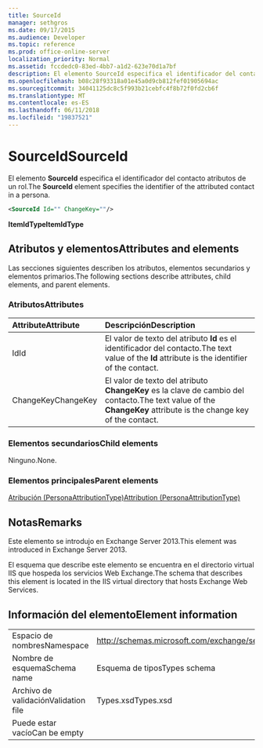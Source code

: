 ```yaml
---
title: SourceId
manager: sethgros
ms.date: 09/17/2015
ms.audience: Developer
ms.topic: reference
ms.prod: office-online-server
localization_priority: Normal
ms.assetid: fccdedc0-83ed-4bb7-a1d2-623e70d1a7bf
description: El elemento SourceId especifica el identificador del contacto atributos de un rol.
ms.openlocfilehash: b08c28f93318a01e45a0d9cb812fef01905694ac
ms.sourcegitcommit: 34041125dc8c5f993b21cebfc4f8b72f0fd2cb6f
ms.translationtype: MT
ms.contentlocale: es-ES
ms.lasthandoff: 06/11/2018
ms.locfileid: "19837521"
---
```

# <a name="sourceid"></a><span data-ttu-id="890ae-103">SourceId</span><span class="sxs-lookup"><span data-stu-id="890ae-103">SourceId</span></span>

<span data-ttu-id="890ae-104">El elemento **SourceId** especifica el identificador del contacto atributos de un rol.</span><span class="sxs-lookup"><span data-stu-id="890ae-104">The **SourceId** element specifies the identifier of the attributed contact in a persona.</span></span> 
  
```XML
<SourceId Id="" ChangeKey=""/>
```

 <span data-ttu-id="890ae-105">**ItemIdType**</span><span class="sxs-lookup"><span data-stu-id="890ae-105">**ItemIdType**</span></span>
## <a name="attributes-and-elements"></a><span data-ttu-id="890ae-106">Atributos y elementos</span><span class="sxs-lookup"><span data-stu-id="890ae-106">Attributes and elements</span></span>

<span data-ttu-id="890ae-107">Las secciones siguientes describen los atributos, elementos secundarios y elementos primarios.</span><span class="sxs-lookup"><span data-stu-id="890ae-107">The following sections describe attributes, child elements, and parent elements.</span></span>
  
### <a name="attributes"></a><span data-ttu-id="890ae-108">Atributos</span><span class="sxs-lookup"><span data-stu-id="890ae-108">Attributes</span></span>

|<span data-ttu-id="890ae-109">**Attribute**</span><span class="sxs-lookup"><span data-stu-id="890ae-109">**Attribute**</span></span>|<span data-ttu-id="890ae-110">**Descripción**</span><span class="sxs-lookup"><span data-stu-id="890ae-110">**Description**</span></span>|
|:-----|:-----|
|<span data-ttu-id="890ae-111">Id</span><span class="sxs-lookup"><span data-stu-id="890ae-111">Id</span></span>  <br/> |<span data-ttu-id="890ae-112">El valor de texto del atributo **Id** es el identificador del contacto.</span><span class="sxs-lookup"><span data-stu-id="890ae-112">The text value of the **Id** attribute is the identifier of the contact.</span></span>  <br/> |
|<span data-ttu-id="890ae-113">ChangeKey</span><span class="sxs-lookup"><span data-stu-id="890ae-113">ChangeKey</span></span>  <br/> |<span data-ttu-id="890ae-114">El valor de texto del atributo **ChangeKey** es la clave de cambio del contacto.</span><span class="sxs-lookup"><span data-stu-id="890ae-114">The text value of the **ChangeKey** attribute is the change key of the contact.</span></span>  <br/> |
   
### <a name="child-elements"></a><span data-ttu-id="890ae-115">Elementos secundarios</span><span class="sxs-lookup"><span data-stu-id="890ae-115">Child elements</span></span>

<span data-ttu-id="890ae-116">Ninguno.</span><span class="sxs-lookup"><span data-stu-id="890ae-116">None.</span></span>
  
### <a name="parent-elements"></a><span data-ttu-id="890ae-117">Elementos principales</span><span class="sxs-lookup"><span data-stu-id="890ae-117">Parent elements</span></span>

[<span data-ttu-id="890ae-118">Atribución (PersonaAttributionType)</span><span class="sxs-lookup"><span data-stu-id="890ae-118">Attribution (PersonaAttributionType)</span></span>](attribution-personaattributiontype.md)
  
## <a name="remarks"></a><span data-ttu-id="890ae-119">Notas</span><span class="sxs-lookup"><span data-stu-id="890ae-119">Remarks</span></span>

<span data-ttu-id="890ae-120">Este elemento se introdujo en Exchange Server 2013.</span><span class="sxs-lookup"><span data-stu-id="890ae-120">This element was introduced in Exchange Server 2013.</span></span>
  
<span data-ttu-id="890ae-121">El esquema que describe este elemento se encuentra en el directorio virtual IIS que hospeda los servicios Web Exchange.</span><span class="sxs-lookup"><span data-stu-id="890ae-121">The schema that describes this element is located in the IIS virtual directory that hosts Exchange Web Services.</span></span>
  
## <a name="element-information"></a><span data-ttu-id="890ae-122">Información del elemento</span><span class="sxs-lookup"><span data-stu-id="890ae-122">Element information</span></span>

|||
|:-----|:-----|
|<span data-ttu-id="890ae-123">Espacio de nombres</span><span class="sxs-lookup"><span data-stu-id="890ae-123">Namespace</span></span>  <br/> |http://schemas.microsoft.com/exchange/services/2006/types  <br/> |
|<span data-ttu-id="890ae-124">Nombre de esquema</span><span class="sxs-lookup"><span data-stu-id="890ae-124">Schema name</span></span>  <br/> |<span data-ttu-id="890ae-125">Esquema de tipos</span><span class="sxs-lookup"><span data-stu-id="890ae-125">Types schema</span></span>  <br/> |
|<span data-ttu-id="890ae-126">Archivo de validación</span><span class="sxs-lookup"><span data-stu-id="890ae-126">Validation file</span></span>  <br/> |<span data-ttu-id="890ae-127">Types.xsd</span><span class="sxs-lookup"><span data-stu-id="890ae-127">Types.xsd</span></span>  <br/> |
|<span data-ttu-id="890ae-128">Puede estar vacío</span><span class="sxs-lookup"><span data-stu-id="890ae-128">Can be empty</span></span>  <br/> ||
   

